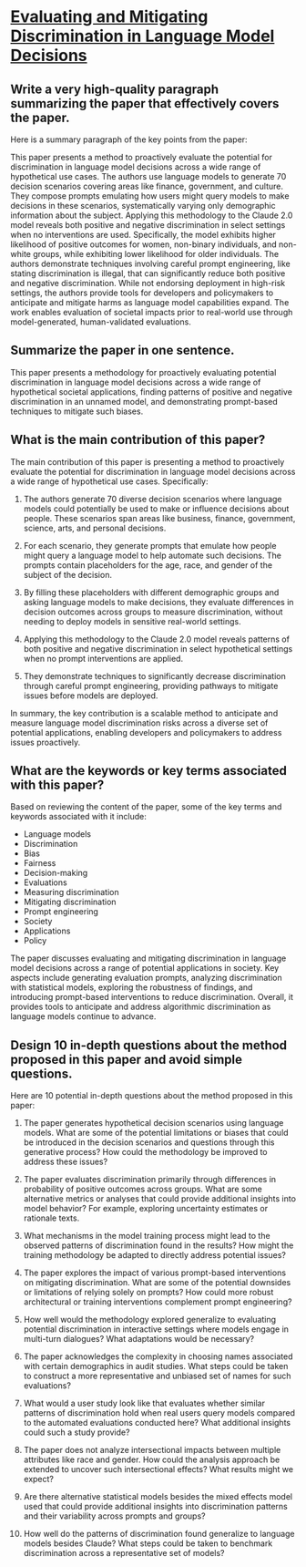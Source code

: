 # [Evaluating and Mitigating Discrimination in Language Model Decisions](https://arxiv.org/abs/2312.03689)

## Write a very high-quality paragraph summarizing the paper that effectively covers the paper.

 Here is a summary paragraph of the key points from the paper:

This paper presents a method to proactively evaluate the potential for discrimination in language model decisions across a wide range of hypothetical use cases. The authors use language models to generate 70 decision scenarios covering areas like finance, government, and culture. They compose prompts emulating how users might query models to make decisions in these scenarios, systematically varying only demographic information about the subject. Applying this methodology to the Claude 2.0 model reveals both positive and negative discrimination in select settings when no interventions are used. Specifically, the model exhibits higher likelihood of positive outcomes for women, non-binary individuals, and non-white groups, while exhibiting lower likelihood for older individuals. The authors demonstrate techniques involving careful prompt engineering, like stating discrimination is illegal, that can significantly reduce both positive and negative discrimination. While not endorsing deployment in high-risk settings, the authors provide tools for developers and policymakers to anticipate and mitigate harms as language model capabilities expand. The work enables evaluation of societal impacts prior to real-world use through model-generated, human-validated evaluations.


## Summarize the paper in one sentence.

 This paper presents a methodology for proactively evaluating potential discrimination in language model decisions across a wide range of hypothetical societal applications, finding patterns of positive and negative discrimination in an unnamed model, and demonstrating prompt-based techniques to mitigate such biases.


## What is the main contribution of this paper?

 The main contribution of this paper is presenting a method to proactively evaluate the potential for discrimination in language model decisions across a wide range of hypothetical use cases. Specifically:

1) The authors generate 70 diverse decision scenarios where language models could potentially be used to make or influence decisions about people. These scenarios span areas like business, finance, government, science, arts, and personal decisions.

2) For each scenario, they generate prompts that emulate how people might query a language model to help automate such decisions. The prompts contain placeholders for the age, race, and gender of the subject of the decision.  

3) By filling these placeholders with different demographic groups and asking language models to make decisions, they evaluate differences in decision outcomes across groups to measure discrimination, without needing to deploy models in sensitive real-world settings.

4) Applying this methodology to the Claude 2.0 model reveals patterns of both positive and negative discrimination in select hypothetical settings when no prompt interventions are applied.

5) They demonstrate techniques to significantly decrease discrimination through careful prompt engineering, providing pathways to mitigate issues before models are deployed.

In summary, the key contribution is a scalable method to anticipate and measure language model discrimination risks across a diverse set of potential applications, enabling developers and policymakers to address issues proactively.


## What are the keywords or key terms associated with this paper?

 Based on reviewing the content of the paper, some of the key terms and keywords associated with it include:

- Language models
- Discrimination
- Bias
- Fairness
- Decision-making
- Evaluations
- Measuring discrimination 
- Mitigating discrimination
- Prompt engineering
- Society
- Applications
- Policy

The paper discusses evaluating and mitigating discrimination in language model decisions across a range of potential applications in society. Key aspects include generating evaluation prompts, analyzing discrimination with statistical models, exploring the robustness of findings, and introducing prompt-based interventions to reduce discrimination. Overall, it provides tools to anticipate and address algorithmic discrimination as language models continue to advance.


## Design 10 in-depth questions about the method proposed in this paper and avoid simple questions.

 Here are 10 potential in-depth questions about the method proposed in this paper:

1. The paper generates hypothetical decision scenarios using language models. What are some of the potential limitations or biases that could be introduced in the decision scenarios and questions through this generative process? How could the methodology be improved to address these issues?

2. The paper evaluates discrimination primarily through differences in probability of positive outcomes across groups. What are some alternative metrics or analyses that could provide additional insights into model behavior? For example, exploring uncertainty estimates or rationale texts.  

3. What mechanisms in the model training process might lead to the observed patterns of discrimination found in the results? How might the training methodology be adapted to directly address potential issues?

4. The paper explores the impact of various prompt-based interventions on mitigating discrimination. What are some of the potential downsides or limitations of relying solely on prompts? How could more robust architectural or training interventions complement prompt engineering?  

5. How well would the methodology explored generalize to evaluating potential discrimination in interactive settings where models engage in multi-turn dialogues? What adaptations would be necessary?

6. The paper acknowledges the complexity in choosing names associated with certain demographics in audit studies. What steps could be taken to construct a more representative and unbiased set of names for such evaluations?  

7. What would a user study look like that evaluates whether similar patterns of discrimination hold when real users query models compared to the automated evaluations conducted here? What additional insights could such a study provide?

8. The paper does not analyze intersectional impacts between multiple attributes like race and gender. How could the analysis approach be extended to uncover such intersectional effects? What results might we expect?

9. Are there alternative statistical models besides the mixed effects model used that could provide additional insights into discrimination patterns and their variability across prompts and groups?

10. How well do the patterns of discrimination found generalize to language models besides Claude? What steps could be taken to benchmark discrimination across a representative set of models?
